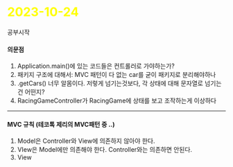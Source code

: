 # <span style="color:yellow">2023-10-24</span>
공부시작


#### 의문점
1. Application.main()에 있는 코드들은 컨트롤러로 가야하는가?
2. 패키지 구조에 대해서: MVC 패턴이 다 없는 car를 굳이 패키지로 분리해야하나
3. .getCars() 너무 알몸이다. 저렇게 넘기는것보다, 각 상태에 대해 문자열로 넘기는 건 어떤지?
4. RacingGameController가 RacingGame에 상태를 보고 조작하는게 이상하다


- - -

#### MVC 규칙 (테코톡 제리의 MVC패턴 중 ..)
1. Model은 Controller와 View에 의존하지 않아야 한다.
2. VIew은 Model에만 의존해야 한다. Controller와는 의존하면 안된다.
3. View